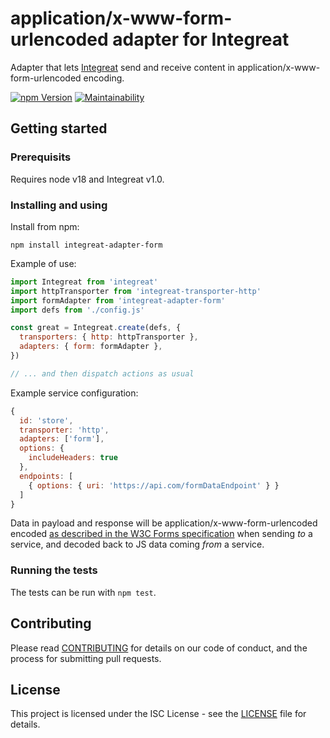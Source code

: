 # application/x-www-form-urlencoded adapter for Integreat

Adapter that lets
[Integreat](https://github.com/integreat-io/integreat) send and receive content
in application/x-www-form-urlencoded encoding.

[![npm Version](https://img.shields.io/npm/v/integreat-adapter-form.svg)](https://www.npmjs.com/package/integreat-adapter-form)
[![Maintainability](https://api.codeclimate.com/v1/badges/6331723a6ff61de5f232/maintainability)](https://codeclimate.com/github/integreat-io/integreat-adapter-form/maintainability)

## Getting started

### Prerequisits

Requires node v18 and Integreat v1.0.

### Installing and using

Install from npm:

```
npm install integreat-adapter-form
```

Example of use:

```javascript
import Integreat from 'integreat'
import httpTransporter from 'integreat-transporter-http'
import formAdapter from 'integreat-adapter-form'
import defs from './config.js'

const great = Integreat.create(defs, {
  transporters: { http: httpTransporter },
  adapters: { form: formAdapter },
})

// ... and then dispatch actions as usual
```

Example service configuration:

```javascript
{
  id: 'store',
  transporter: 'http',
  adapters: ['form'],
  options: {
    includeHeaders: true
  },
  endpoints: [
    { options: { uri: 'https://api.com/formDataEndpoint' } }
  ]
}
```

Data in payload and response will be application/x-www-form-urlencoded encoded
[as described in the W3C Forms specification](https://www.w3.org/TR/html401/interact/forms.html#didx-applicationx-www-form-urlencoded)
when sending _to_ a service, and decoded back to JS data coming _from_ a
service.

### Running the tests

The tests can be run with `npm test`.

## Contributing

Please read
[CONTRIBUTING](https://github.com/integreat-io/integreat-adapter-form/blob/master/CONTRIBUTING.md)
for details on our code of conduct, and the process for submitting pull
requests.

## License

This project is licensed under the ISC License - see the
[LICENSE](https://github.com/integreat-io/integreat-adapter-form/blob/master/LICENSE)
file for details.
